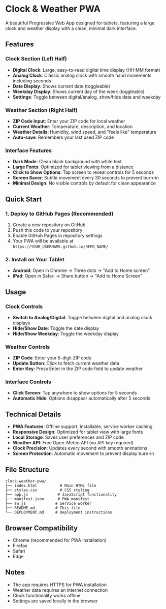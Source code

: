 # Clock & Weather PWA

A beautiful Progressive Web App designed for tablets, featuring a large clock and weather display with a clean, minimal dark interface.

## Features

### Clock Section (Left Half)
- **Digital Clock**: Large, easy-to-read digital time display (HH:MM format)
- **Analog Clock**: Classic analog clock with smooth hand movements including seconds
- **Date Display**: Shows current date (toggleable)
- **Weekday Display**: Shows current day of the week (toggleable)
- **Settings**: Toggle between digital/analog, show/hide date and weekday

### Weather Section (Right Half)
- **ZIP Code Input**: Enter your ZIP code for local weather
- **Current Weather**: Temperature, description, and location
- **Weather Details**: Humidity, wind speed, and "feels like" temperature
- **Auto-save**: Remembers your last used ZIP code

### Interface Features
- **Dark Mode**: Clean black background with white text
- **Large Fonts**: Optimized for tablet viewing from a distance
- **Click to Show Options**: Tap screen to reveal controls for 5 seconds
- **Screen Saver**: Subtle movement every 30 seconds to prevent burn-in
- **Minimal Design**: No visible controls by default for clean appearance

## Quick Start

### 1. Deploy to GitHub Pages (Recommended)
1. Create a new repository on GitHub
2. Push this code to your repository
3. Enable GitHub Pages in repository settings
4. Your PWA will be available at `https://YOUR_USERNAME.github.io/REPO_NAME/`

### 2. Install on Your Tablet
- **Android**: Open in Chrome → Three dots → "Add to Home screen"
- **iPad**: Open in Safari → Share button → "Add to Home Screen"

## Usage

### Clock Controls
- **Switch to Analog/Digital**: Toggle between digital and analog clock displays
- **Hide/Show Date**: Toggle the date display
- **Hide/Show Weekday**: Toggle the weekday display

### Weather Controls
- **ZIP Code**: Enter your 5-digit ZIP code
- **Update Button**: Click to fetch current weather data
- **Enter Key**: Press Enter in the ZIP code field to update weather

### Interface Controls
- **Click Screen**: Tap anywhere to show options for 5 seconds
- **Automatic Hide**: Options disappear automatically after 5 seconds

## Technical Details

- **PWA Features**: Offline support, installable, service worker caching
- **Responsive Design**: Optimized for tablet view with large fonts
- **Local Storage**: Saves user preferences and ZIP code
- **Weather API**: Free Open-Meteo API (no API key required)
- **Clock Precision**: Updates every second with smooth animations
- **Screen Protection**: Automatic movement to prevent display burn-in

## File Structure

```
clock-weather-pwa/
├── index.html          # Main HTML file
├── styles.css          # CSS styling
├── app.js             # JavaScript functionality
├── manifest.json      # PWA manifest
├── sw.js             # Service worker
├── README.md         # This file
└── DEPLOYMENT.md     # Deployment instructions
```

## Browser Compatibility

- Chrome (recommended for PWA installation)
- Firefox
- Safari
- Edge

## Notes

- The app requires HTTPS for PWA installation
- Weather data requires an internet connection
- Clock functionality works offline
- Settings are saved locally in the browser 